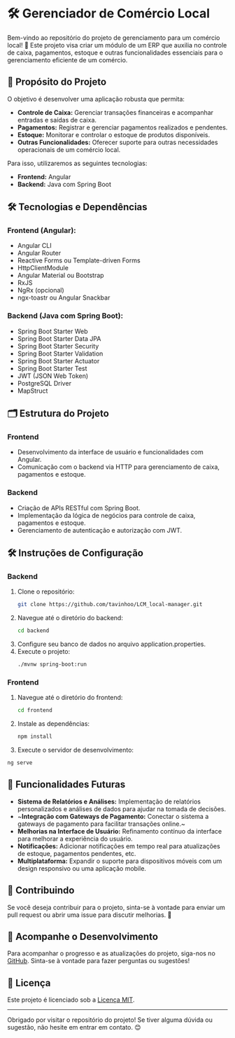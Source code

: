 # 🛠 Gerenciador de Comércio Local

Bem-vindo ao repositório do projeto de gerenciamento para um comércio local! 🚀 Este projeto visa criar um módulo de um ERP que auxilia no controle de caixa, pagamentos, estoque e outras funcionalidades essenciais para o gerenciamento eficiente de um comércio.

## 🎯 Propósito do Projeto

O objetivo é desenvolver uma aplicação robusta que permita:
- **Controle de Caixa:** Gerenciar transações financeiras e acompanhar entradas e saídas de caixa.
- **Pagamentos:** Registrar e gerenciar pagamentos realizados e pendentes.
- **Estoque:** Monitorar e controlar o estoque de produtos disponíveis.
- **Outras Funcionalidades:** Oferecer suporte para outras necessidades operacionais de um comércio local.

Para isso, utilizaremos as seguintes tecnologias:
- **Frontend:** Angular
- **Backend:** Java com Spring Boot

## 🛠 Tecnologias e Dependências

### Frontend (Angular):
- Angular CLI
- Angular Router
- Reactive Forms ou Template-driven Forms
- HttpClientModule
- Angular Material ou Bootstrap
- RxJS
- NgRx (opcional)
- ngx-toastr ou Angular Snackbar

### Backend (Java com Spring Boot):
- Spring Boot Starter Web
- Spring Boot Starter Data JPA
- Spring Boot Starter Security
- Spring Boot Starter Validation
- Spring Boot Starter Actuator
- Spring Boot Starter Test
- JWT (JSON Web Token)
- PostgreSQL Driver
- MapStruct

## 🗂 Estrutura do Projeto

### Frontend
- Desenvolvimento da interface de usuário e funcionalidades com Angular.
- Comunicação com o backend via HTTP para gerenciamento de caixa, pagamentos e estoque.

### Backend
- Criação de APIs RESTful com Spring Boot.
- Implementação da lógica de negócios para controle de caixa, pagamentos e estoque.
- Gerenciamento de autenticação e autorização com JWT.

## 🛠 Instruções de Configuração

### Backend
1. Clone o repositório:
   ```bash
   git clone https://github.com/tavinhoo/LCM_local-manager.git
2. Navegue até o diretório do backend:
   ```bash
   cd backend
3. Configure seu banco de dados no arquivo application.properties.
4. Execute o projeto:
   ```bash
   ./mvnw spring-boot:run
### Frontend
1. Navegue até o diretório do frontend:
   ```bash
   cd frontend
2. Instale as dependências:
   ```bash
   npm install
3. Execute o servidor de desenvolvimento:
  ```bash
  ng serve
  ```

## 🧩 Funcionalidades Futuras

- **Sistema de Relatórios e Análises:** Implementação de relatórios personalizados e análises de dados para ajudar na tomada de decisões.
- ~**Integração com Gateways de Pagamento:** Conectar o sistema a gateways de pagamento para facilitar transações online.~
- **Melhorias na Interface de Usuário:** Refinamento contínuo da interface para melhorar a experiência do usuário.
- **Notificações:** Adicionar notificações em tempo real para atualizações de estoque, pagamentos pendentes, etc.
- **Multiplataforma:** Expandir o suporte para dispositivos móveis com um design responsivo ou uma aplicação mobile.

## 📜 Contribuindo

Se você deseja contribuir para o projeto, sinta-se à vontade para enviar um pull request ou abrir uma issue para discutir melhorias. 🚀

## 📣 Acompanhe o Desenvolvimento

Para acompanhar o progresso e as atualizações do projeto, siga-nos no [GitHub](https://github.com/tavinhoo/LCM_local-manager.git). Sinta-se à vontade para fazer perguntas ou sugestões!

## 📄 Licença

Este projeto é licenciado sob a [Licença MIT](LICENSE).

---

Obrigado por visitar o repositório do projeto! Se tiver alguma dúvida ou sugestão, não hesite em entrar em contato. 😊

